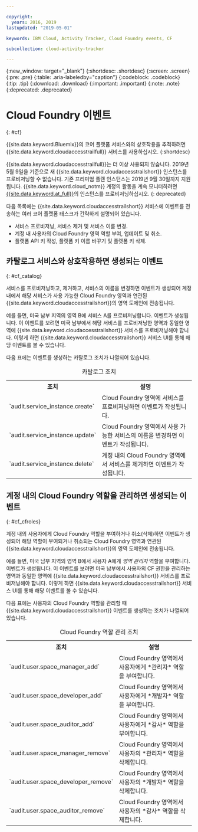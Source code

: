 ```yaml
---

copyright:
  years: 2016, 2019
lastupdated: "2019-05-01"

keywords: IBM Cloud, Activity Tracker, Cloud Foundry events, CF

subcollection: cloud-activity-tracker

---
```


{:new_window: target="_blank"}
{:shortdesc: .shortdesc}
{:screen: .screen}
{:pre: .pre}
{:table: .aria-labeledby="caption"}
{:codeblock: .codeblock}
{:tip: .tip}
{:download: .download}
{:important: .important}
{:note: .note}
{:deprecated: .deprecated}


# Cloud Foundry 이벤트
{: #cf}

{{site.data.keyword.Bluemix}}의 코어 플랫폼 서비스와의 상호작용을 추적하려면 {{site.data.keyword.cloudaccesstrailfull}} 서비스를 사용하십시오. 
{:shortdesc}

{{site.data.keyword.cloudaccesstrailfull}}는 더 이상 사용되지 않습니다. 2019년 5월 9일을 기준으로 새 {{site.data.keyword.cloudaccesstrailshort}} 인스턴스를 프로비저닝할 수 없습니다. 기존 프리미엄 플랜 인스턴스는 2019년 9월 30일까지 지원됩니다. {{site.data.keyword.cloud_notm}} 계정의 활동을 계속 모니터하려면 [{{site.data.keyword.at_full}}](/docs/services/Activity-Tracker-with-LogDNA?topic=logdnaat-getting-started#getting-started)의 인스턴스를 프로비저닝하십시오.
{: deprecated}

다음 목록에는 {{site.data.keyword.cloudaccesstrailshort}} 서비스에 이벤트를 전송하는 여러 코어 플랫폼 태스크가 간략하게 설명되어 있습니다. 

* 서비스 프로비저닝, 서비스 제거 및 서비스 이름 변경.
* 계정 내 사용자의 Cloud Foundry 영역 역할 부여, 업데이트 및 취소.
* 플랫폼 API 키 작성, 플랫폼 키 이름 바꾸기 및 플랫폼 키 삭제.


## 카탈로그 서비스와 상호작용하면 생성되는 이벤트
{: #cf_catalog}

서비스를 프로비저닝하고, 제거하고, 서비스의 이름을 변경하면 이벤트가 생성되어 계정 내에서 해당 서비스가 사용 가능한 Cloud Foundry 영역과 연관된 {{site.data.keyword.cloudaccesstrailshort}}의 영역 도메인에 전송됩니다. 

예를 들면, 미국 남부 지역의 영역 B에 서비스 A를 프로비저닝합니다. 이벤트가 생성됩니다. 이 이벤트를 보려면 미국 남부에서 해당 서비스를 프로비저닝한 영역과 동일한 영역에 {{site.data.keyword.cloudaccesstrailshort}} 서비스를 프로비저닝해야 합니다. 이렇게 하면 {{site.data.keyword.cloudaccesstrailshort}} 서비스 UI를 통해 해당 이벤트를 볼 수 있습니다.

다음 표에는 이벤트를 생성하는 카탈로그 조치가 나열되어 있습니다.

<table>
  <caption>카탈로그 조치</caption>
  <tr>
    <th>조치</th>
	  <th>설명</th>
  <tr>
  <tr>
    <td>`audit.service_instance.create`</td>
	<td>Cloud Foundry 영역에 서비스를 프로비저닝하면 이벤트가 작성됩니다.</td>
  </tr>
  <tr>
    <td>`audit.service_instance.update`</td>
	<td>Cloud Foundry 영역에서 사용 가능한 서비스의 이름을 변경하면 이벤트가 작성됩니다.</td>
  </tr>
  <tr>
    <td>`audit.service_instance.delete`</td>
	<td>계정 내의 Cloud Foundry 영역에서 서비스를 제거하면 이벤트가 작성됩니다.</td>
  </tr>
</table>


 	

## 계정 내의 Cloud Foundry 역할을 관리하면 생성되는 이벤트
{: #cf_cfroles} 

계정 내의 사용자에게 Cloud Foundry 역할을 부여하거나 취소(삭제)하면 이벤트가 생성되어 해당 역할이 부여되거나 취소되는 Cloud Foundry 영역과 연관된 {{site.data.keyword.cloudaccesstrailshort}}의 영역 도메인에 전송됩니다. 

예를 들면, 미국 남부 지역의 영역 B에서 사용자 A에게 *영역 관리자* 역할을 부여합니다. 이벤트가 생성됩니다. 이 이벤트를 보려면 미국 남부에서 사용자의 CF 권한을 관리하는 영역과 동일한 영역에 {{site.data.keyword.cloudaccesstrailshort}} 서비스를 프로비저닝해야 합니다. 이렇게 하면 {{site.data.keyword.cloudaccesstrailshort}} 서비스 UI를 통해 해당 이벤트를 볼 수 있습니다.


다음 표에는 사용자의 Cloud Foundry 역할을 관리할 때 {{site.data.keyword.cloudaccesstrailshort}} 이벤트를 생성하는 조치가 나열되어 있습니다.

<table>
  <caption>Cloud Foundry 역할 관리 조치</caption>
  <tr>
    <th>조치</th>
	<th>설명</th>
  <tr>
  <tr>
    <td>`audit.user.space_manager_add`</td>
	<td>Cloud Foundry 영역에서 사용자에게 *관리자* 역할을 부여합니다.</td>
  </tr>
  <tr>
    <td>`audit.user.space_developer_add`</td>
	<td>Cloud Foundry 영역에서 사용자에게 *개발자* 역할을 부여합니다.</td>
  </tr>
  <tr>
    <td>`audit.user.space_auditor_add`</td>
	<td>Cloud Foundry 영역에서 사용자에게 *감사* 역할을 부여합니다.</td>
  </tr>
  <tr>
    <td>`audit.user.space_manager_remove`</td>
	<td>Cloud Foundry 영역에서 사용자의 *관리자* 역할을 삭제합니다.</td>
  </tr>
  <tr>
    <td>`audit.user.space_developer_remove`</td>
	<td>Cloud Foundry 영역에서 사용자의 *개발자* 역할을 삭제합니다.</td>
  </tr>
  <tr>
    <td>`audit.user.space_auditor_remove`</td>
	<td>Cloud Foundry 영역에서 사용자의 *감사* 역할을 삭제합니다.</td>
  </tr>
</table>






	
 	
 	
